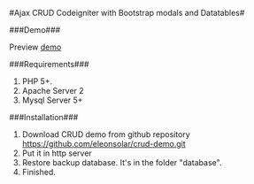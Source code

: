 #Ajax CRUD Codeigniter with Bootstrap modals and Datatables#

###Demo###

Preview [ demo ]( http://eleonsolar.com/demo/crud )

###Requirements###

1. PHP 5+.
2. Apache Server 2
3. Mysql Server 5+

###Installation###

1. Download CRUD demo from github repository https://github.com/eleonsolar/crud-demo.git
2. Put it in http server
3. Restore backup database. It's in the folder "database".
4. Finished.
